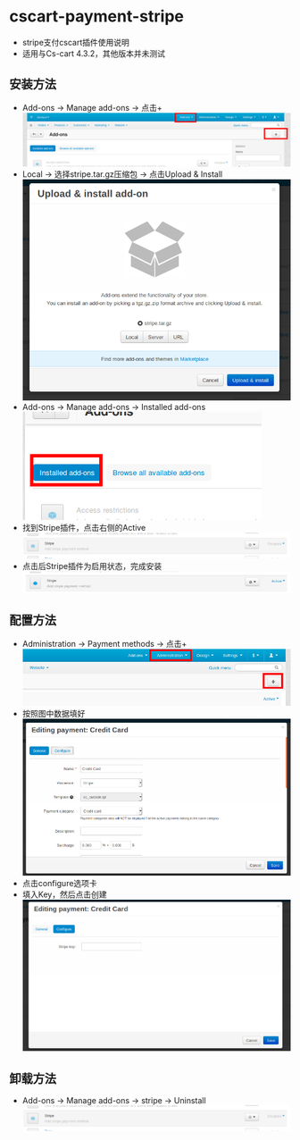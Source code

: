 # cscart-payment-stripe
* stripe支付cscart插件使用说明
* 适用与Cs-cart 4.3.2，其他版本并未测试

## 安装方法
* Add-ons -> Manage add-ons -> 点击+
![](./docs/images/install1.png)
* Local -> 选择stripe.tar.gz压缩包 -> 点击Upload & Install
![](./docs/images/install2.png)
* Add-ons -> Manage add-ons -> Installed add-ons
![](./docs/images/install4.png)
* 找到Stripe插件，点击右侧的Active
![](./docs/images/install5.png)
* 点击后Stripe插件为启用状态，完成安装
![](./docs/images/install6.png)

## 配置方法
* Administration -> Payment methods -> 点击+
![](./docs/images/configure1.png)
* 按照图中数据填好
![](./docs/images/configure2.png)
* 点击configure选项卡
* 填入Key，然后点击创建
![](./docs/images/configure3.png)

## 卸载方法
* Add-ons -> Manage add-ons -> stripe -> Uninstall
![](./docs/images/uninstall1.png)